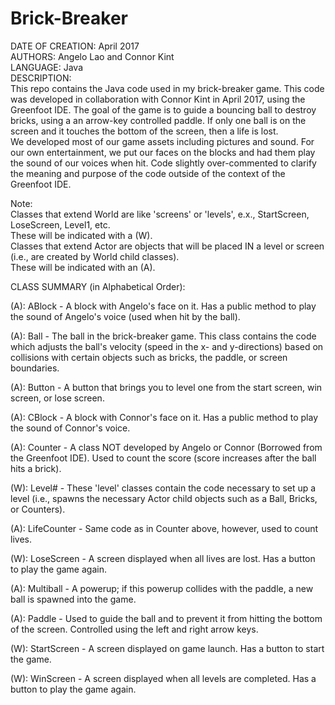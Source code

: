 # Brick-Breaker

DATE OF CREATION: April 2017<br />
AUTHORS: Angelo Lao and Connor Kint<br />
LANGUAGE: Java<br />
DESCRIPTION:<br />
This repo contains the Java code used in my brick-breaker game.  This code was developed in collaboration with Connor Kint in April 2017, using the Greenfoot IDE.  The goal of the game is to guide a bouncing ball to destroy bricks, using a an arrow-key controlled paddle.  If only one ball is on the screen and it touches the bottom of the screen, then a life is lost.<br />
We developed most of our game assets including pictures and sound.  For our own entertainment, we put our faces on the blocks and had them play the sound of our voices when hit.  Code slightly over-commented to clarify the meaning and purpose of the code outside of the context of the Greenfoot IDE.

Note:  
Classes that extend World are like 'screens' or 'levels', e.x., StartScreen, LoseScreen, Level1, etc.<br />
These will be indicated with a (W).<br />
Classes that extend Actor are objects that will be placed IN a level or screen (i.e., are created by World child classes).<br />
These will be indicated with an (A).

CLASS SUMMARY (in Alphabetical Order):

(A): ABlock - A block with Angelo's face on it.  Has a public method to play the sound of Angelo's voice (used when hit by the ball).

(A): Ball - The ball in the brick-breaker game.  This class contains the code which adjusts the ball's velocity (speed in the x- and y-directions) based on collisions with certain objects such as bricks, the paddle, or screen boundaries.

(A): Button - A button that brings you to level one from the start screen, win screen, or lose screen.

(A): CBlock - A block with Connor's face on it.  Has a public method to play the sound of Connor's voice.

(A): Counter - A class NOT developed by Angelo or Connor (Borrowed from the Greenfoot IDE).  Used to count the score (score increases after the ball hits a brick). 

(W): Level# - These 'level' classes contain the code necessary to set up a level (i.e., spawns the necessary Actor child objects such as a Ball, Bricks, or Counters).

(A): LifeCounter - Same code as in Counter above, however, used to count lives.

(W): LoseScreen - A screen displayed when all lives are lost.  Has a button to play the game again.

(A): Multiball - A powerup; if this powerup collides with the paddle, a new ball is spawned into the game.

(A): Paddle - Used to guide the ball and to prevent it from hitting the bottom of the screen.  Controlled using the left and right arrow keys.

(W): StartScreen - A screen displayed on game launch.  Has a button to start the game.

(W): WinScreen - A screen displayed when all levels are completed.  Has a button to play the game again.
